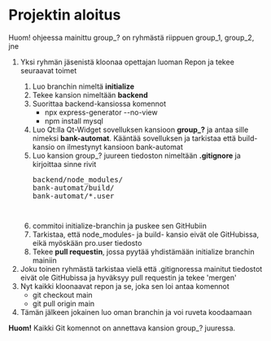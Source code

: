 # Projektin aloitus

Huom! ohjeessa mainittu group_? on ryhmästä riippuen group_1, group_2, jne
<ol>
<li>Yksi ryhmän jäsenistä kloonaa opettajan luoman Repon ja tekee seuraavat toimet</li>
<ol>
<li>Luo branchin nimeltä <b>initialize</b> </li>
<li>Tekee kansion nimeltään <b>backend</b> </li>
<li>Suorittaa backend-kansiossa komennot 
<ul>
<li>npx express-generator --no-view</li>
<li>npm install mysql</li>
</ul>
</li>
<li>Luo Qt:lla Qt-Widget sovelluksen kansioon <b>group_?</b> ja antaa sille nimeksi <b>bank-automat</b>. Kääntää sovelluksen ja tarkistaa että build-kansio on ilmestynyt kansioon bank-automat</li>
<li>Luo kansion group_? juureen tiedoston nimeltään <b>.gitignore</b> ja kirjoittaa sinne rivit 
<pre>
backend/node_modules/
bank-automat/build/
bank-automat/*.user
<pre>
</li>
<li>commitoi initialize-branchin ja puskee sen GitHubiin</li>
<li>Tarkistaa, että node_modules- ja build- kansio eivät ole GitHubissa, eikä myöskään pro.user tiedosto</li>
<li>Tekee <b>pull requestin</b>, jossa pyytää yhdistämään initialize branchin mainiin </li>
</ol>
<li>Joku toinen ryhmästä tarkistaa vielä että .gitignoressa mainitut tiedostot eivät ole GitHubissa ja hyväksyy pull requestin ja tekee 'mergen'</li>
<li>Nyt kaikki kloonaavat repon ja se, joka sen loi antaa komennot 
<ul>
<li>git checkout main</li>
<li>git pull origin main</li>
</ul>
</li>
<li>Tämän jälkeen jokainen luo oman branchin ja voi ruveta koodaamaan</li>
</ol>

<b>Huom!</b> Kaikki Git komennot on annettava kansion group_? juuressa.